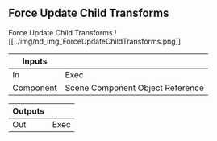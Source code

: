 ## Force Update Child Transforms
Force Update Child Transforms
![[../img/nd_img_ForceUpdateChildTransforms.png]]

|Inputs||
|--|--|
| In | Exec |
| Component | Scene Component Object Reference |

|Outputs||
|--|--|
| Out | Exec |
